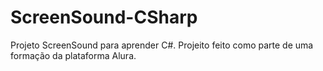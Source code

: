 # ScreenSound-CSharp

Projeto ScreenSound para aprender C#. Projeito feito como parte de uma formação da plataforma Alura.
